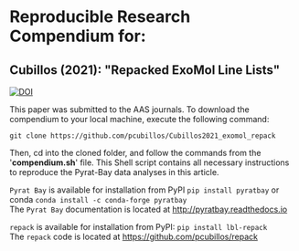# Reproducible Research Compendium for:
  
## Cubillos (2021): "Repacked ExoMol Line Lists"

[![DOI](https://zenodo.org/badge/DOI/10.5281/zenodo.3768504.svg)](https://doi.org/10.5281/zenodo.3768504)

This paper was submitted to the AAS journals.  To download the compendium to your local machine, execute the following command:
```shell
git clone https://github.com/pcubillos/Cubillos2021_exomol_repack
```

Then, cd into the cloned folder, and follow the commands from the '**compendium.sh**' file.  This Shell script contains all necessary instructions to reproduce the Pyrat-Bay data analyses in this article.

``Pyrat Bay`` is available for installation from PyPI ``pip install pyratbay`` or conda ``conda install -c conda-forge pyratbay``  
The ``Pyrat Bay`` documentation is located at http://pyratbay.readthedocs.io

``repack`` is available for installation from PyPI: ``pip install lbl-repack``  
The ``repack`` code is located at https://github.com/pcubillos/repack

